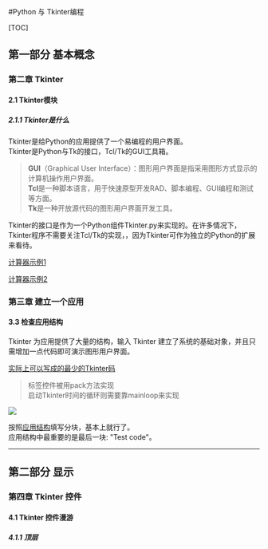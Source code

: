 #Python 与 Tkinter编程

[TOC]

## 第一部分 基本概念

### 第二章 Tkinter

#### 2.1 Tkinter模块

##### 2.1.1 Tkinter是什么

Tkinter是给Python的应用提供了一个易编程的用户界面。\
Tkinter是Python与Tk的接口，Tcl/Tk的GUI工具箱。

> **GUI**（Graphical User Interface）：图形用户界面是指采用图形方式显示的计算机操作用户界面。\
**Tcl**是一种脚本语言，用于快速原型开发RAD、脚本编程、GUI编程和测试等方面。\
**Tk**是一种开放源代码的图形用户界面开发工具。

Tkinter的接口是作为一个Python组件Tkinter.py来实现的。在许多情况下，Tkinter程序不需要关注Tcl/Tk的实现，，因为Tkinter可作为独立的Python的扩展来看待。

[计算器示例1](https://github.com/Wenyi-hub/Codesaving/blob/master/Tkinter%E7%BB%83%E4%B9%A0/3.0%E8%AE%A1%E7%AE%97%E5%99%A81.py)

[计算器示例2](https://github.com/Wenyi-hub/Codesaving/blob/52505e2e4c24262d00d26ca003114a59aad6ec24/Tkinter%E7%BB%83%E4%B9%A0/3.1%E8%AE%A1%E7%AE%97%E5%99%A82.py)

<!-- pagebreak -->

### 第三章 建立一个应用

#### 3.3 检查应用结构

Tkinter 为应用提供了大量的结构，输入 Tkinter 建立了系统的基础对象，并且只需增加一点代码即可演示图形用户界面。

[实际上可以写成的最少的Tkinter码](https://github.com/Wenyi-hub/Codesaving/blob/master/Tkinter%E7%BB%83%E4%B9%A0/3.3%E5%AE%9E%E9%99%85%E4%B8%8A%E5%8F%AF%E4%BB%A5%E5%86%99%E6%88%90%E7%9A%84%E6%9C%80%E5%B0%91%E7%9A%84Tkinter%E7%A0%81.py)

> 标签控件被用pack方法实现\
> 启动Tkinter时间的循环则需要靠mainloop来实现

![ ](D:\Onedrive\OneDrive\文档\代码\Tkinter练习\应用结构.png)

按照[应用结构](D:\Onedrive\OneDrive\文档\代码\Tkinter练习\应用结构.png)填写分块，基本上就行了。\
应用结构中最重要的是最后一块: "Test code"。

---

## 第二部分 显示

### 第四章 Tkinter 控件

#### 4.1 Tkinter 控件漫游

##### 4.1.1 顶层
